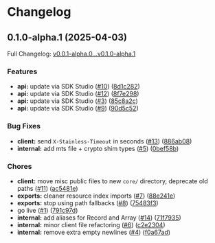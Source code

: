 # Changelog

## 0.1.0-alpha.1 (2025-04-03)

Full Changelog: [v0.0.1-alpha.0...v0.1.0-alpha.1](https://github.com/miriambudayr/stainless-test-prod-app/compare/v0.0.1-alpha.0...v0.1.0-alpha.1)

### Features

* **api:** update via SDK Studio ([#10](https://github.com/miriambudayr/stainless-test-prod-app/issues/10)) ([8d1c282](https://github.com/miriambudayr/stainless-test-prod-app/commit/8d1c28255d05d1b9e1a02bbc0983d6346460a72e))
* **api:** update via SDK Studio ([#12](https://github.com/miriambudayr/stainless-test-prod-app/issues/12)) ([8f7e298](https://github.com/miriambudayr/stainless-test-prod-app/commit/8f7e298dd69854824f7caac0430161f4c7c4fec0))
* **api:** update via SDK Studio ([#3](https://github.com/miriambudayr/stainless-test-prod-app/issues/3)) ([85c8a2c](https://github.com/miriambudayr/stainless-test-prod-app/commit/85c8a2c809c4a40f54c9b273a702f0d7b639ff2e))
* **api:** update via SDK Studio ([#9](https://github.com/miriambudayr/stainless-test-prod-app/issues/9)) ([90d5c52](https://github.com/miriambudayr/stainless-test-prod-app/commit/90d5c525fa6560724e4f3953f6892c2544b68f6d))


### Bug Fixes

* **client:** send `X-Stainless-Timeout` in seconds ([#13](https://github.com/miriambudayr/stainless-test-prod-app/issues/13)) ([886ab08](https://github.com/miriambudayr/stainless-test-prod-app/commit/886ab08f2232eca82d3a65f6dec0d4833dedfbab))
* **internal:** add mts file + crypto shim types ([#5](https://github.com/miriambudayr/stainless-test-prod-app/issues/5)) ([0bef58b](https://github.com/miriambudayr/stainless-test-prod-app/commit/0bef58b92159f389c46e17a3137cf2cf686e3414))


### Chores

* **client:** move misc public files to new `core/` directory, deprecate old paths ([#11](https://github.com/miriambudayr/stainless-test-prod-app/issues/11)) ([ac5481e](https://github.com/miriambudayr/stainless-test-prod-app/commit/ac5481eb07b527d769a0b25ec97f26f3b70489c3))
* **exports:** cleaner resource index imports ([#7](https://github.com/miriambudayr/stainless-test-prod-app/issues/7)) ([88e241e](https://github.com/miriambudayr/stainless-test-prod-app/commit/88e241ed813572bac7f24cecd380e16acc8f9c31))
* **exports:** stop using path fallbacks ([#8](https://github.com/miriambudayr/stainless-test-prod-app/issues/8)) ([75483f3](https://github.com/miriambudayr/stainless-test-prod-app/commit/75483f37e2f4e9b3fb54723b7228e2418e9e7302))
* go live ([#1](https://github.com/miriambudayr/stainless-test-prod-app/issues/1)) ([791c97d](https://github.com/miriambudayr/stainless-test-prod-app/commit/791c97df71948f928a7eae44c58bb06cda291dc5))
* **internal:** add aliases for Record and Array ([#14](https://github.com/miriambudayr/stainless-test-prod-app/issues/14)) ([71f7935](https://github.com/miriambudayr/stainless-test-prod-app/commit/71f7935afa022705909e7c1414f1ec71f9b505fe))
* **internal:** minor client file refactoring ([#6](https://github.com/miriambudayr/stainless-test-prod-app/issues/6)) ([c2e2304](https://github.com/miriambudayr/stainless-test-prod-app/commit/c2e2304c95af49b33aa9ae32bed8ce84a5ad0b69))
* **internal:** remove extra empty newlines ([#4](https://github.com/miriambudayr/stainless-test-prod-app/issues/4)) ([f0a67ad](https://github.com/miriambudayr/stainless-test-prod-app/commit/f0a67ad1dcfb5ac70b022fa3af345667fc9e9211))
